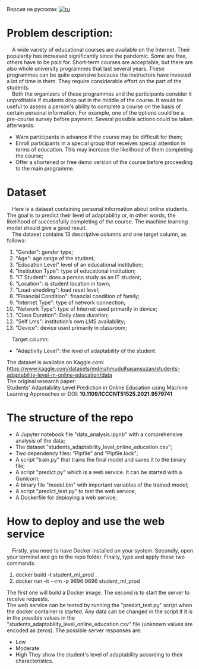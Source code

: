 Версия на русском:
[![ru](https://img.shields.io/badge/lang-ru-blue.svg)](https://github.com/Skupydoom/Students_adaptability_ML/blob/main/README_RUS.md)
# Problem description:  
&emsp;A wide variety of educational courses are available on the Internet. Their popularity has increased significantly since the pandemic. Some are free, others have to be paid for. Short-term courses are acceptable, but there are also whole university programmes that last several years. These programmes can be quite expensive because the instructors have invested a lot of time in them. They require considerable effort on the part of the students.  
&emsp;Both the organizers of these programmes and the participants consider it unprofitable if students drop out in the middle of the course. It would be useful to assess a person's ability to complete a course on the basis of certain personal information. For example, one of the options could be a pre-course survey before payment. Several possible actions could be taken afterwards:
- Warn participants in advance if the course may be difficult for them;
- Enroll participants in a special group that receives special attention in terms of education. This may increase the likelihood of them completing the course;
- Offer a shortened or free demo version of the course before proceeding to the main programme.

# Dataset
&emsp;Here is a dataset containing personal information about online students. The goal is to predict their level of adaptability or, in other words, the likelihood of successfully completing of the course. The machine learning model should give a good result.  
&emsp;The dataset contains 13 descriptive columns and one target column, as follows:
1) "Gender": gender type;
2) "Age": age range of the student;
3) "Education Level" level of an educational institution;
4) "Institution Type": type of educational institution;
5) "IT Student": does a person study as an IT student;
6) "Location": is student location in town;
7) "Load-shedding": load reset level;
8) "Financial Condition": financial condition of family;
9) "Internet Type": type of network connection;
10) "Network Type": type of Internet used primarily in device;
11) "Class Duration": Daily class duration;
12) "Self Lms": institution’s own LMS availability;
13) "Device": device used primarily in classroom;

&emsp;Target column:
- "Adaptivity Level": the level of adaptability of the student.

The dataset is available on Kaggle.com: https://www.kaggle.com/datasets/mdmahmudulhasansuzan/students-adaptability-level-in-online-education/data  
The original research paper:  
Students' Adaptability Level Prediction in Online Education using Machine Learning Approaches or DOI: **10.1109/ICCCNT51525.2021.9579741**  

# The structure of the repo 
- A Jupyter notebook file "data_analysis.ipynb" with a comprehensive analysis of the data;
- The dataset "students_adaptability_level_online_education.csv";
- Two dependency files: "Pipfile" and "Pipfile.lock";
- A script "train.py" that trains the final model and saves it to the binary file;
- A script "predict.py" which is a web service. It can be started with a Gunicorn;
- A binary file "model.bin" with important variables of the trained model;
- A script "predict_test.py" to test the web service;
- A Dockerfile for deploying a web service;

# How to deploy and use the web service
&emsp;Firstly, you need to have Docker installed on your system.
Secondly, open your terminal and go to the repo folder.
Finally, type and apply these two commands:
1. docker build -t student_ml_prod .
2. docker run -it --rm -p 9696:9696 student_ml_prod

The first one will build a Docker image. The second is to start the server to receive requests.  
The web service can be tested by running the "predict_test.py" script when the docker container is started. Any data can be changed in the script if it is in the possible values in the "students_adaptability_level_online_education.csv" file (unknown values are encoded as zeros).
The possible server responses are:
- Low
- Moderate
- High
They show the student's level of adaptability according to their characteristics.